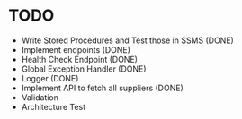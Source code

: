# TODO

- Write Stored Procedures and Test those in SSMS (DONE)
- Implement endpoints (DONE)
- Health Check Endpoint (DONE)
- Global Exception Handler (DONE)
- Logger (DONE)
- Implement API to fetch all suppliers (DONE)
- Validation
- Architecture Test